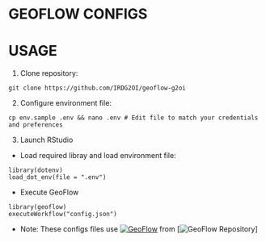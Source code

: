 # GEOFLOW CONFIGS

# USAGE 

1) Clone repository:
```
git clone https://github.com/IRDG2OI/geoflow-g2oi
```

2) Configure environment file:
```
cp env.sample .env && nano .env # Edit file to match your credentials and preferences
```


3) Launch RStudio

- Load required libray and load environment file:
```
library(dotenv)
load_dot_env(file = ".env")
```

- Execute GeoFlow
```
library(geoflow)
executeWorkflow("config.json")
```

* Note:
These configs files use [![GeoFlow](https://zenodo.org/badge/DOI//10.5281/zenodo.3138920.svg)](https://doi.org//10.5281/zenodo.3138920) from [![GeoFlow Repository](https://github.com/eblondel/geoflow)]
